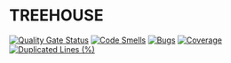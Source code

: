 # TREEHOUSE

[![Quality Gate Status](https://sonarcloud.io/api/project_badges/measure?project=barbarosyurttagul_treehouse&metric=alert_status)](https://sonarcloud.io/summary/new_code?id=barbarosyurttagul_treehouse)
[![Code Smells](https://sonarcloud.io/api/project_badges/measure?project=barbarosyurttagul_treehouse&metric=code_smells)](https://sonarcloud.io/summary/new_code?id=barbarosyurttagul_treehouse)
[![Bugs](https://sonarcloud.io/api/project_badges/measure?project=barbarosyurttagul_treehouse&metric=bugs)](https://sonarcloud.io/summary/new_code?id=barbarosyurttagul_treehouse)
[![Coverage](https://sonarcloud.io/api/project_badges/measure?project=barbarosyurttagul_treehouse&metric=coverage)](https://sonarcloud.io/summary/new_code?id=barbarosyurttagul_treehouse)
[![Duplicated Lines (%)](https://sonarcloud.io/api/project_badges/measure?project=barbarosyurttagul_treehouse&metric=duplicated_lines_density)](https://sonarcloud.io/summary/new_code?id=barbarosyurttagul_treehouse)
